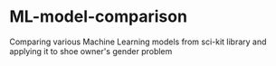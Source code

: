 # ML-model-comparison
Comparing various Machine Learning models from sci-kit library and applying it to shoe owner's gender problem 
